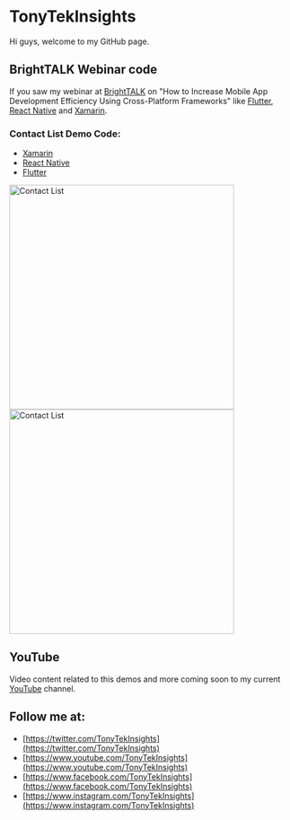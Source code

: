# TonyTekInsights

Hi guys, welcome to my GitHub page. 

## BrightTALK Webinar code
If you saw my webinar at [BrightTALK](https://www.brighttalk.com/webcast/5742/314383) on "How to Increase Mobile App Development Efficiency Using Cross-Platform Frameworks" like [Flutter](https://flutter.io/), [React Native](https://facebook.github.io/react-native/) and [Xamarin](https://www.xamarin.com/).

### Contact List Demo Code:
- [Xamarin](https://tonytekinsights.github.io/ContactDemoXam/)
- [React Native](https://tonytekinsights.github.io/ContactDemoRN/)
- [Flutter](https://tonytekinsights.github.io/ContactDemoFt/)

<img src="https://tonytekinsights.github.io/ContactDemoXam/ContactList.png" alt="Contact List" height="400dp">
<img src="https://tonytekinsights.github.io/ContactDemoXam/ContactDetails.png" alt="Contact List" height="400dp">

## YouTube
Video content related to this demos and more coming soon to my current [YouTube](https://www.youtube.com/tonytekinsights) channel.

## Follow me at:
- [https://twitter.com/TonyTekInsights](https://twitter.com/TonyTekInsights)
- [https://www.youtube.com/TonyTekInsights](https://www.youtube.com/TonyTekInsights)
- [https://www.facebook.com/TonyTekInsights](https://www.facebook.com/TonyTekInsights)
- [https://www.instagram.com/TonyTekInsights](https://www.instagram.com/TonyTekInsights)
